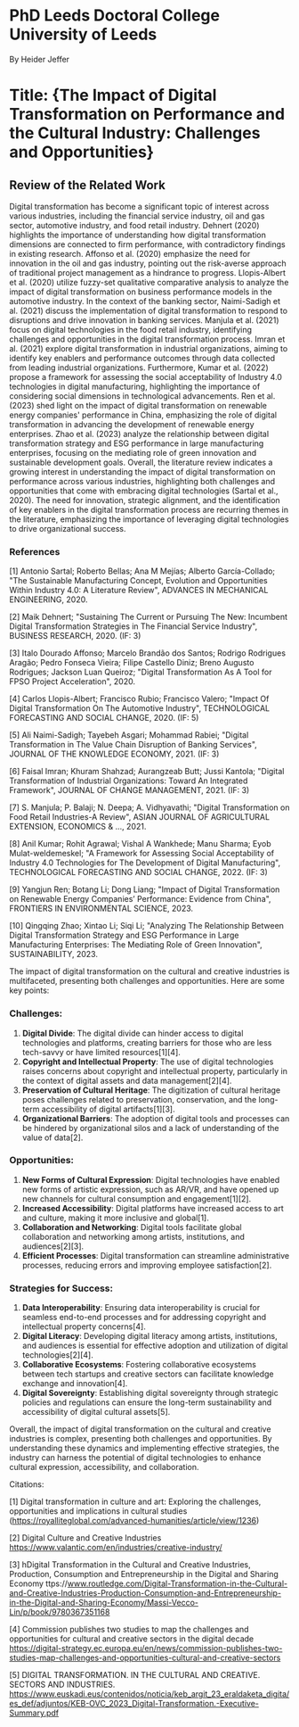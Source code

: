 # PhD Leeds Doctoral College University of Leeds
By Heider Jeffer

# Title: {The Impact of Digital Transformation on Performance and the Cultural Industry: Challenges and Opportunities}
##  Review of the Related Work
Digital transformation has become a significant topic of interest across various industries, including the financial service industry, oil and gas sector, automotive industry, and food retail industry. Dehnert (2020) highlights the importance of understanding how digital transformation dimensions are connected to firm performance, with contradictory findings in existing research. Affonso et al. (2020) emphasize the need for innovation in the oil and gas industry, pointing out the risk-averse approach of traditional project management as a hindrance to progress. Llopis-Albert et al. (2020) utilize fuzzy-set qualitative comparative analysis to analyze the impact of digital transformation on business performance models in the automotive industry. In the context of the banking sector, Naimi-Sadigh et al. (2021) discuss the implementation of digital transformation to respond to disruptions and drive innovation in banking services. Manjula et al. (2021) focus on digital technologies in the food retail industry, identifying challenges and opportunities in the digital transformation process. Imran et al. (2021) explore digital transformation in industrial organizations, aiming to identify key enablers and performance outcomes through data collected from leading industrial organizations. Furthermore, Kumar et al. (2022) propose a framework for assessing the social acceptability of Industry 4.0 technologies in digital manufacturing, highlighting the importance of considering social dimensions in technological advancements. Ren et al. (2023) shed light on the impact of digital transformation on renewable energy companies' performance in China, emphasizing the role of digital transformation in advancing the development of renewable energy enterprises. Zhao et al. (2023) analyze the relationship between digital transformation strategy and ESG performance in large manufacturing enterprises, focusing on the mediating role of green innovation and sustainable development goals. Overall, the literature review indicates a growing interest in understanding the impact of digital transformation on performance across various industries, highlighting both challenges and opportunities that come with embracing digital technologies (Sartal et al., 2020). The need for innovation, strategic alignment, and the identification of key enablers in the digital transformation process are recurring themes in the literature, emphasizing the importance of leveraging digital technologies to drive organizational success.
### References
[1]  Antonio Sartal; Roberto Bellas; Ana M Mejías; Alberto García-Collado;  "The Sustainable Manufacturing Concept, Evolution and Opportunities Within Industry 4.0: A Literature Review",   ADVANCES IN MECHANICAL ENGINEERING,  2020.

[2]  Maik Dehnert;  "Sustaining The Current or Pursuing The New: Incumbent Digital Transformation Strategies in The Financial Service Industry",   BUSINESS RESEARCH,  2020.  (IF: 3)

[3]  Italo Dourado Affonso; Marcelo Brandão dos Santos; Rodrigo Rodrigues Aragão; Pedro Fonseca Vieira; Filipe Castello Diniz; Breno Augusto Rodrigues; Jackson Luan Queiroz;  "Digital Transformation As A Tool for FPSO Project Acceleration",  2020.

[4]  Carlos Llopis-Albert; Francisco Rubio; Francisco Valero;  "Impact Of Digital Transformation On The Automotive Industry",   TECHNOLOGICAL FORECASTING AND SOCIAL CHANGE,  2020.  (IF: 5)

[5]  Ali Naimi-Sadigh; Tayebeh Asgari; Mohammad Rabiei;  "Digital Transformation in The Value Chain Disruption of Banking Services",   JOURNAL OF THE KNOWLEDGE ECONOMY,  2021.  (IF: 3)

[6]  Faisal Imran; Khuram Shahzad; Aurangzeab Butt; Jussi Kantola;  "Digital Transformation of Industrial Organizations: Toward An Integrated Framework",   JOURNAL OF CHANGE MANAGEMENT,  2021.  (IF: 3)

[7]  S. Manjula; P. Balaji; N. Deepa; A. Vidhyavathi;  "Digital Transformation on Food Retail Industries-A Review",   ASIAN JOURNAL OF AGRICULTURAL EXTENSION, ECONOMICS & ...,  2021.

[8]  Anil Kumar; Rohit Agrawal; Vishal A Wankhede; Manu Sharma; Eyob Mulat-weldemeskel;  "A Framework for Assessing Social Acceptability of Industry 4.0 Technologies for The Development of Digital Manufacturing",   TECHNOLOGICAL FORECASTING AND SOCIAL CHANGE,  2022.  (IF: 3)

[9]  Yangjun Ren; Botang Li; Dong Liang;  "Impact of Digital Transformation on Renewable Energy Companies’ Performance: Evidence from China",   FRONTIERS IN ENVIRONMENTAL SCIENCE,  2023.


[10]  Qingqing Zhao; Xintao Li; Siqi Li;  "Analyzing The Relationship Between Digital Transformation Strategy and ESG Performance in Large Manufacturing Enterprises: The Mediating Role of Green Innovation",   SUSTAINABILITY,  2023.



The impact of digital transformation on the cultural and creative industries is multifaceted, presenting both challenges and opportunities. Here are some key points:

### Challenges:

1. **Digital Divide**: The digital divide can hinder access to digital technologies and platforms, creating barriers for those who are less tech-savvy or have limited resources[1][4].
2. **Copyright and Intellectual Property**: The use of digital technologies raises concerns about copyright and intellectual property, particularly in the context of digital assets and data management[2][4].
3. **Preservation of Cultural Heritage**: The digitization of cultural heritage poses challenges related to preservation, conservation, and the long-term accessibility of digital artifacts[1][3].
4. **Organizational Barriers**: The adoption of digital tools and processes can be hindered by organizational silos and a lack of understanding of the value of data[2].

### Opportunities:

1. **New Forms of Cultural Expression**: Digital technologies have enabled new forms of artistic expression, such as AR/VR, and have opened up new channels for cultural consumption and engagement[1][2].
2. **Increased Accessibility**: Digital platforms have increased access to art and culture, making it more inclusive and global[1].
3. **Collaboration and Networking**: Digital tools facilitate global collaboration and networking among artists, institutions, and audiences[2][3].
4. **Efficient Processes**: Digital transformation can streamline administrative processes, reducing errors and improving employee satisfaction[2].

### Strategies for Success:

1. **Data Interoperability**: Ensuring data interoperability is crucial for seamless end-to-end processes and for addressing copyright and intellectual property concerns[4].
2. **Digital Literacy**: Developing digital literacy among artists, institutions, and audiences is essential for effective adoption and utilization of digital technologies[2][4].
3. **Collaborative Ecosystems**: Fostering collaborative ecosystems between tech startups and creative sectors can facilitate knowledge exchange and innovation[4].
4. **Digital Sovereignty**: Establishing digital sovereignty through strategic policies and regulations can ensure the long-term sustainability and accessibility of digital cultural assets[5].

Overall, the impact of digital transformation on the cultural and creative industries is complex, presenting both challenges and opportunities. By understanding these dynamics and implementing effective strategies, the industry can harness the potential of digital technologies to enhance cultural expression, accessibility, and collaboration.

Citations:

[1] Digital transformation in culture and art: Exploring the challenges, opportunities and implications in cultural studies (https://royalliteglobal.com/advanced-humanities/article/view/1236)

[2] Digital Culture and Creative Industries https://www.valantic.com/en/industries/creative-industry/

[3] hDigital Transformation in the Cultural and Creative Industries, Production, Consumption and Entrepreneurship in the Digital and Sharing Economy ttps://www.routledge.com/Digital-Transformation-in-the-Cultural-and-Creative-Industries-Production-Consumption-and-Entrepreneurship-in-the-Digital-and-Sharing-Economy/Massi-Vecco-Lin/p/book/9780367351168

[4] Commission publishes two studies to map the challenges and opportunities for cultural and creative sectors in the digital decade https://digital-strategy.ec.europa.eu/en/news/commission-publishes-two-studies-map-challenges-and-opportunities-cultural-and-creative-sectors

[5] DIGITAL TRANSFORMATION. IN THE CULTURAL AND CREATIVE. SECTORS AND INDUSTRIES. https://www.euskadi.eus/contenidos/noticia/keb_argit_23_eraldaketa_digita/es_def/adjuntos/KEB-OVC_2023_Digital-Transformation.-Executive-Summary.pdf
